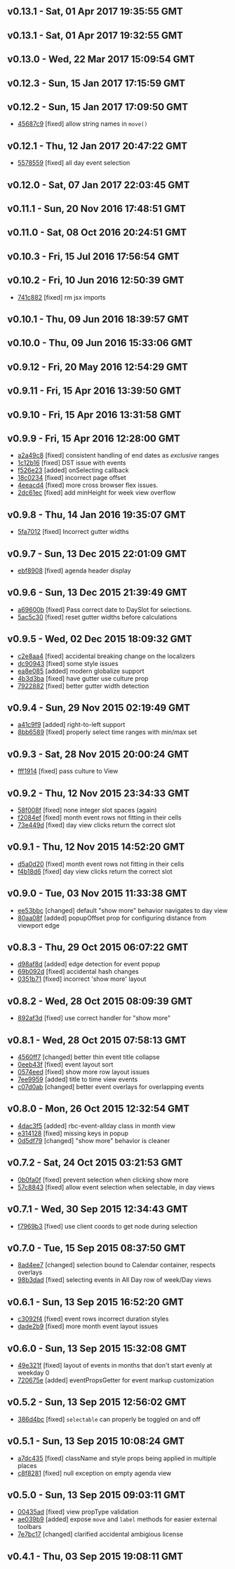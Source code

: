 v0.13.1 - Sat, 01 Apr 2017 19:35:55 GMT
---------------------------------------





v0.13.1 - Sat, 01 Apr 2017 19:32:55 GMT
---------------------------------------





v0.13.0 - Wed, 22 Mar 2017 15:09:54 GMT
---------------------------------------





v0.12.3 - Sun, 15 Jan 2017 17:15:59 GMT
---------------------------------------





v0.12.2 - Sun, 15 Jan 2017 17:09:50 GMT
---------------------------------------

- [45687c9](../../commit/45687c9) [fixed] allow string names in `move()`



v0.12.1 - Thu, 12 Jan 2017 20:47:22 GMT
---------------------------------------

- [5578559](../../commit/5578559) [fixed] all day event selection



v0.12.0 - Sat, 07 Jan 2017 22:03:45 GMT
---------------------------------------





v0.11.1 - Sun, 20 Nov 2016 17:48:51 GMT
---------------------------------------





v0.11.0 - Sat, 08 Oct 2016 20:24:51 GMT
---------------------------------------





v0.10.3 - Fri, 15 Jul 2016 17:56:54 GMT
---------------------------------------





v0.10.2 - Fri, 10 Jun 2016 12:50:39 GMT
---------------------------------------

- [741c882](../../commit/741c882) [fixed] rm jsx imports



v0.10.1 - Thu, 09 Jun 2016 18:39:57 GMT
---------------------------------------





v0.10.0 - Thu, 09 Jun 2016 15:33:06 GMT
---------------------------------------





v0.9.12 - Fri, 20 May 2016 12:54:29 GMT
---------------------------------------





v0.9.11 - Fri, 15 Apr 2016 13:39:50 GMT
---------------------------------------





v0.9.10 - Fri, 15 Apr 2016 13:31:58 GMT
---------------------------------------





v0.9.9 - Fri, 15 Apr 2016 12:28:00 GMT
--------------------------------------

- [a2a49c8](../../commit/a2a49c8) [fixed] consistent handling of end dates as _exclusive_ ranges
- [1c12b16](../../commit/1c12b16) [fixed] DST issue with events
- [f526e23](../../commit/f526e23) [added] onSelecting callback
- [18c0234](../../commit/18c0234) [fixed] incorrect page offset
- [4eeacd4](../../commit/4eeacd4) [fixed] more cross browser flex issues.
- [2dc61ec](../../commit/2dc61ec) [fixed] add minHeight for week view overflow



v0.9.8 - Thu, 14 Jan 2016 19:35:07 GMT
--------------------------------------

- [5fa7012](../../commit/5fa7012) [fixed] Incorrect gutter widths



v0.9.7 - Sun, 13 Dec 2015 22:01:09 GMT
--------------------------------------

- [ebf8908](../../commit/ebf8908) [fixed] agenda header display



v0.9.6 - Sun, 13 Dec 2015 21:39:49 GMT
--------------------------------------

- [a69600b](../../commit/a69600b) [fixed] Pass correct date to DaySlot for selections.
- [5ac5c30](../../commit/5ac5c30) [fixed] reset gutter widths before calculations



v0.9.5 - Wed, 02 Dec 2015 18:09:32 GMT
--------------------------------------

- [c2e8aa4](../../commit/c2e8aa4) [fixed] accidental breaking change on the localizers
- [dc90943](../../commit/dc90943) [fixed] some style issues
- [ea8e085](../../commit/ea8e085) [added] modern globalize support
- [4b3d3ba](../../commit/4b3d3ba) [fixed] have gutter use culture prop
- [7922882](../../commit/7922882) [fixed] better gutter width detection



v0.9.4 - Sun, 29 Nov 2015 02:19:49 GMT
--------------------------------------

- [a41c9f9](../../commit/a41c9f9) [added] right-to-left support
- [8bb6589](../../commit/8bb6589) [fixed] properly select time ranges with min/max set



v0.9.3 - Sat, 28 Nov 2015 20:00:24 GMT
--------------------------------------

- [fff1914](../../commit/fff1914) [fixed] pass culture to View



v0.9.2 - Thu, 12 Nov 2015 23:34:33 GMT
--------------------------------------

- [58f008f](../../commit/58f008f) [fixed] none integer slot spaces (again)
- [f2084ef](../../commit/f2084ef) [fixed] month event rows not fitting in their cells
- [73e449d](../../commit/73e449d) [fixed] day view clicks return the correct slot



v0.9.1 - Thu, 12 Nov 2015 14:52:20 GMT
--------------------------------------

- [d5a0d20](../../commit/d5a0d20) [fixed] month event rows not fitting in their cells
- [f4b18d6](../../commit/f4b18d6) [fixed] day view clicks return the correct slot



v0.9.0 - Tue, 03 Nov 2015 11:33:38 GMT
--------------------------------------

- [ee53bbc](../../commit/ee53bbc) [changed] default "show more" behavior navigates to day view
- [80aa08f](../../commit/80aa08f) [added] popupOffset prop for configuring distance from viewport edge



v0.8.3 - Thu, 29 Oct 2015 06:07:22 GMT
--------------------------------------

- [d98af8d](../../commit/d98af8d) [added] edge detection for event popup
- [69b092d](../../commit/69b092d) [fixed] accidental hash changes
- [0351b71](../../commit/0351b71) [fixed] incorrect 'show more' layout



v0.8.2 - Wed, 28 Oct 2015 08:09:39 GMT
--------------------------------------

- [892af3d](../../commit/892af3d) [fixed] use correct handler for "show more"



v0.8.1 - Wed, 28 Oct 2015 07:58:13 GMT
--------------------------------------

- [4560ff7](../../commit/4560ff7) [changed] better thin event title collapse
- [0eeb43f](../../commit/0eeb43f) [fixed] event layout sort
- [0574eed](../../commit/0574eed) [fixed] show more row layout issues
- [7ee9959](../../commit/7ee9959) [added] title to time view events
- [c07d0ab](../../commit/c07d0ab) [changed] better event overlays for overlapping events



v0.8.0 - Mon, 26 Oct 2015 12:32:54 GMT
--------------------------------------

- [4dac3f5](../../commit/4dac3f5) [added] rbc-event-allday class in month view
- [e314128](../../commit/e314128) [fixed] missing keys in popup
- [0d5df79](../../commit/0d5df79) [changed] "show more" behavior is cleaner



v0.7.2 - Sat, 24 Oct 2015 03:21:53 GMT
--------------------------------------

- [0b0fa0f](../../commit/0b0fa0f) [fixed] prevent selection when clicking show more
- [57c8843](../../commit/57c8843) [fixed] allow event selection when selectable, in day views



v0.7.1 - Wed, 30 Sep 2015 12:34:43 GMT
--------------------------------------

- [f7969b3](../../commit/f7969b3) [fixed] use client coords to get node during selection



v0.7.0 - Tue, 15 Sep 2015 08:37:50 GMT
--------------------------------------

- [8ad4ee7](../../commit/8ad4ee7) [changed] selection bound to Calendar container, respects overlays
- [98b3dad](../../commit/98b3dad) [fixed] selecting events in All Day row of week/Day views



v0.6.1 - Sun, 13 Sep 2015 16:52:20 GMT
--------------------------------------

- [c3092f4](../../commit/c3092f4) [fixed] event rows incorrect duration styles
- [dade2b9](../../commit/dade2b9) [fixed] more month event layout issues



v0.6.0 - Sun, 13 Sep 2015 15:32:08 GMT
--------------------------------------

- [49e321f](../../commit/49e321f) [fixed] layout of events in months that don't start evenly at weekday 0
- [720675e](../../commit/720675e) [added] eventPropsGetter for event markup customization



v0.5.2 - Sun, 13 Sep 2015 12:56:02 GMT
--------------------------------------

- [386d4bc](../../commit/386d4bc) [fixed] `selectable` can properly be toggled on and off



v0.5.1 - Sun, 13 Sep 2015 10:08:24 GMT
--------------------------------------

- [a7dc435](../../commit/a7dc435) [fixed] className and style props being applied in multiple places
- [c8f8281](../../commit/c8f8281) [fixed] null exception on empty agenda view



v0.5.0 - Sun, 13 Sep 2015 09:03:11 GMT
--------------------------------------

- [00435ad](../../commit/00435ad) [fixed] view propType validation
- [ae039b9](../../commit/ae039b9) [added] expose `move` and `label` methods for easier external toolbars
- [7e7bc17](../../commit/7e7bc17) [changed] clarified accidental ambigious license



v0.4.1 - Thu, 03 Sep 2015 19:08:11 GMT
--------------------------------------





